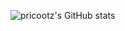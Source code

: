 ![pricootz's GitHub stats](https://github-readme-stats.vercel.app/api?username=pricootz&show_icons=true&theme=chartreuse-dark)
